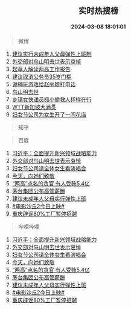<div align="center"><h2>实时热搜榜</h2><h4>2024-03-08 18:01:01</h4></div>

> 微博  

1. [建议实行未成年人父母弹性上班制](https://s.weibo.com/weibo?q=%23%E5%BB%BA%E8%AE%AE%E5%AE%9E%E8%A1%8C%E6%9C%AA%E6%88%90%E5%B9%B4%E4%BA%BA%E7%88%B6%E6%AF%8D%E5%BC%B9%E6%80%A7%E4%B8%8A%E7%8F%AD%E5%88%B6%23&t=31&band_rank=1&Refer=top)<br />
2. [外交部对鸟山明去世表示哀悼](https://s.weibo.com/weibo?q=%23%E5%A4%96%E4%BA%A4%E9%83%A8%E5%AF%B9%E9%B8%9F%E5%B1%B1%E6%98%8E%E5%8E%BB%E4%B8%96%E8%A1%A8%E7%A4%BA%E5%93%80%E6%82%BC%23&t=31&band_rank=2&Refer=top)<br />
3. [起草人解读两高工作报告](https://s.weibo.com/weibo?q=%23%E8%B5%B7%E8%8D%89%E4%BA%BA%E8%A7%A3%E8%AF%BB%E4%B8%A4%E9%AB%98%E5%B7%A5%E4%BD%9C%E6%8A%A5%E5%91%8A%23&t=31&band_rank=3&Refer=top)<br />
4. [建议取消公务员35岁门槛](https://s.weibo.com/weibo?q=%23%E5%BB%BA%E8%AE%AE%E5%8F%96%E6%B6%88%E5%85%AC%E5%8A%A1%E5%91%9835%E5%B2%81%E9%97%A8%E6%A7%9B%23&t=31&band_rank=4&Refer=top)<br />
5. [谢楠玩游戏给赵丽颖打电话](https://s.weibo.com/weibo?q=%E8%B0%A2%E6%A5%A0%E7%8E%A9%E6%B8%B8%E6%88%8F%E7%BB%99%E8%B5%B5%E4%B8%BD%E9%A2%96%E6%89%93%E7%94%B5%E8%AF%9D&t=31&band_rank=5&Refer=top)<br />
6. [鸟山明去世](https://s.weibo.com/weibo?q=%23%E9%B8%9F%E5%B1%B1%E6%98%8E%E5%8E%BB%E4%B8%96%23&t=31&band_rank=6&Refer=top)<br />
7. [乡镇女快递员抓小偷救人样样在行](https://s.weibo.com/weibo?q=%23%E4%B9%A1%E9%95%87%E5%A5%B3%E5%BF%AB%E9%80%92%E5%91%98%E6%8A%93%E5%B0%8F%E5%81%B7%E6%95%91%E4%BA%BA%E6%A0%B7%E6%A0%B7%E5%9C%A8%E8%A1%8C%23&t=31&band_rank=7&Refer=top)<br />
8. [WTT新加坡大满贯](https://s.weibo.com/weibo?q=WTT%E6%96%B0%E5%8A%A0%E5%9D%A1%E5%A4%A7%E6%BB%A1%E8%B4%AF&t=31&band_rank=8&Refer=top)<br />
9. [妇女节公司为女生开了一间花店](https://s.weibo.com/weibo?q=%23%E5%A6%87%E5%A5%B3%E8%8A%82%E5%85%AC%E5%8F%B8%E4%B8%BA%E5%A5%B3%E7%94%9F%E5%BC%80%E4%BA%86%E4%B8%80%E9%97%B4%E8%8A%B1%E5%BA%97%23&t=31&band_rank=9&Refer=top)<br />

> 知乎  


> 百度  

1. [习近平：全面提升新兴领域战略能力](https://www.baidu.com/s?wd=%E4%B9%A0%E8%BF%91%E5%B9%B3%EF%BC%9A%E5%85%A8%E9%9D%A2%E6%8F%90%E5%8D%87%E6%96%B0%E5%85%B4%E9%A2%86%E5%9F%9F%E6%88%98%E7%95%A5%E8%83%BD%E5%8A%9B&sa=fyb_news&rsv_dl=fyb_news)<br />
2. [外交部对鸟山明去世表示哀悼](https://www.baidu.com/s?wd=%E5%A4%96%E4%BA%A4%E9%83%A8%E5%AF%B9%E9%B8%9F%E5%B1%B1%E6%98%8E%E5%8E%BB%E4%B8%96%E8%A1%A8%E7%A4%BA%E5%93%80%E6%82%BC&sa=fyb_news&rsv_dl=fyb_news)<br />
3. [妇女节公司请全体女生看演唱会](https://www.baidu.com/s?wd=%E5%A6%87%E5%A5%B3%E8%8A%82%E5%85%AC%E5%8F%B8%E8%AF%B7%E5%85%A8%E4%BD%93%E5%A5%B3%E7%94%9F%E7%9C%8B%E6%BC%94%E5%94%B1%E4%BC%9A&sa=fyb_news&rsv_dl=fyb_news)<br />
4. [今天，向她们致敬](https://www.baidu.com/s?wd=%E4%BB%8A%E5%A4%A9%EF%BC%8C%E5%90%91%E5%A5%B9%E4%BB%AC%E8%87%B4%E6%95%AC&sa=fyb_news&rsv_dl=fyb_news)<br />
5. [“两高”点名的贪官 有人受贿5.4亿](https://www.baidu.com/s?wd=%E2%80%9C%E4%B8%A4%E9%AB%98%E2%80%9D%E7%82%B9%E5%90%8D%E7%9A%84%E8%B4%AA%E5%AE%98+%E6%9C%89%E4%BA%BA%E5%8F%97%E8%B4%BF5.4%E4%BA%BF&sa=fyb_news&rsv_dl=fyb_news)<br />
6. [茅台集团公布高管薪酬](https://www.baidu.com/s?wd=%E8%8C%85%E5%8F%B0%E9%9B%86%E5%9B%A2%E5%85%AC%E5%B8%83%E9%AB%98%E7%AE%A1%E8%96%AA%E9%85%AC&sa=fyb_news&rsv_dl=fyb_news)<br />
7. [建议未成年人父母实行弹性上班](https://www.baidu.com/s?wd=%E5%BB%BA%E8%AE%AE%E6%9C%AA%E6%88%90%E5%B9%B4%E4%BA%BA%E7%88%B6%E6%AF%8D%E5%AE%9E%E8%A1%8C%E5%BC%B9%E6%80%A7%E4%B8%8A%E7%8F%AD&sa=fyb_news&rsv_dl=fyb_news)<br />
8. [#电影沙丘2今日上映#](https://www.baidu.com/s?wd=%23%E7%94%B5%E5%BD%B1%E6%B2%99%E4%B8%982%E4%BB%8A%E6%97%A5%E4%B8%8A%E6%98%A0%23&sa=fyb_news&rsv_dl=fyb_news)<br />
9. [重庆辟谣80%工厂暂停招聘](https://www.baidu.com/s?wd=%E9%87%8D%E5%BA%86%E8%BE%9F%E8%B0%A380%25%E5%B7%A5%E5%8E%82%E6%9A%82%E5%81%9C%E6%8B%9B%E8%81%98&sa=fyb_news&rsv_dl=fyb_news)<br />

> 哔哩哔哩  

1. [习近平：全面提升新兴领域战略能力](https://www.baidu.com/s?wd=%E4%B9%A0%E8%BF%91%E5%B9%B3%EF%BC%9A%E5%85%A8%E9%9D%A2%E6%8F%90%E5%8D%87%E6%96%B0%E5%85%B4%E9%A2%86%E5%9F%9F%E6%88%98%E7%95%A5%E8%83%BD%E5%8A%9B&sa=fyb_news&rsv_dl=fyb_news)<br />
2. [外交部对鸟山明去世表示哀悼](https://www.baidu.com/s?wd=%E5%A4%96%E4%BA%A4%E9%83%A8%E5%AF%B9%E9%B8%9F%E5%B1%B1%E6%98%8E%E5%8E%BB%E4%B8%96%E8%A1%A8%E7%A4%BA%E5%93%80%E6%82%BC&sa=fyb_news&rsv_dl=fyb_news)<br />
3. [妇女节公司请全体女生看演唱会](https://www.baidu.com/s?wd=%E5%A6%87%E5%A5%B3%E8%8A%82%E5%85%AC%E5%8F%B8%E8%AF%B7%E5%85%A8%E4%BD%93%E5%A5%B3%E7%94%9F%E7%9C%8B%E6%BC%94%E5%94%B1%E4%BC%9A&sa=fyb_news&rsv_dl=fyb_news)<br />
4. [今天，向她们致敬](https://www.baidu.com/s?wd=%E4%BB%8A%E5%A4%A9%EF%BC%8C%E5%90%91%E5%A5%B9%E4%BB%AC%E8%87%B4%E6%95%AC&sa=fyb_news&rsv_dl=fyb_news)<br />
5. [“两高”点名的贪官 有人受贿5.4亿](https://www.baidu.com/s?wd=%E2%80%9C%E4%B8%A4%E9%AB%98%E2%80%9D%E7%82%B9%E5%90%8D%E7%9A%84%E8%B4%AA%E5%AE%98+%E6%9C%89%E4%BA%BA%E5%8F%97%E8%B4%BF5.4%E4%BA%BF&sa=fyb_news&rsv_dl=fyb_news)<br />
6. [茅台集团公布高管薪酬](https://www.baidu.com/s?wd=%E8%8C%85%E5%8F%B0%E9%9B%86%E5%9B%A2%E5%85%AC%E5%B8%83%E9%AB%98%E7%AE%A1%E8%96%AA%E9%85%AC&sa=fyb_news&rsv_dl=fyb_news)<br />
7. [建议未成年人父母实行弹性上班](https://www.baidu.com/s?wd=%E5%BB%BA%E8%AE%AE%E6%9C%AA%E6%88%90%E5%B9%B4%E4%BA%BA%E7%88%B6%E6%AF%8D%E5%AE%9E%E8%A1%8C%E5%BC%B9%E6%80%A7%E4%B8%8A%E7%8F%AD&sa=fyb_news&rsv_dl=fyb_news)<br />
8. [#电影沙丘2今日上映#](https://www.baidu.com/s?wd=%23%E7%94%B5%E5%BD%B1%E6%B2%99%E4%B8%982%E4%BB%8A%E6%97%A5%E4%B8%8A%E6%98%A0%23&sa=fyb_news&rsv_dl=fyb_news)<br />
9. [重庆辟谣80%工厂暂停招聘](https://www.baidu.com/s?wd=%E9%87%8D%E5%BA%86%E8%BE%9F%E8%B0%A380%25%E5%B7%A5%E5%8E%82%E6%9A%82%E5%81%9C%E6%8B%9B%E8%81%98&sa=fyb_news&rsv_dl=fyb_news)<br />
